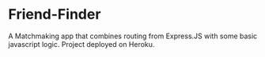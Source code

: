# Friend-Finder
A Matchmaking app that combines routing from Express.JS with some basic javascript logic.  Project deployed on Heroku.
